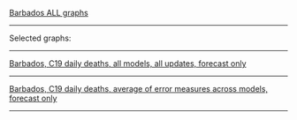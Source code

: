 [Barbados ALL graphs]()

***

Selected graphs:

***

[Barbados, C19 daily deaths, all models, all updates, forecast only]()

***

[Barbados, C19 daily deaths, average of error measures across models, forecast only]()

***
